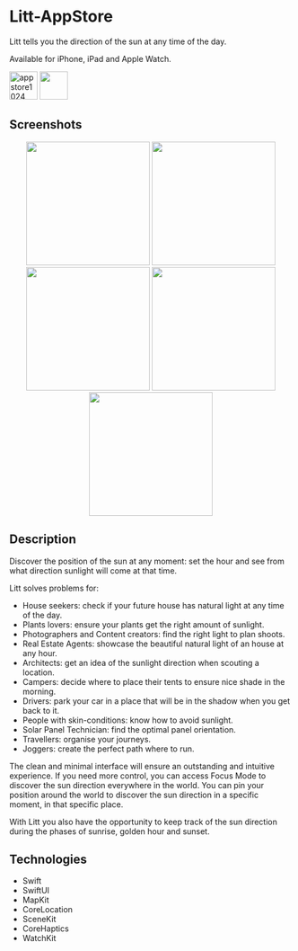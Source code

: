 # Litt-AppStore
Litt tells you the direction of the sun at any time of the day.

Available for iPhone, iPad and Apple Watch.

<img height="50" alt="appstore1024" src="https://user-images.githubusercontent.com/55358113/174021100-c2c410f1-30e0-433c-b8ee-a7152545aa87.png"> [<img src="https://user-images.githubusercontent.com/55358113/174020637-ca23803f-341c-48ce-b896-1fd4b7423310.svg" height="50">](https://apps.apple.com/app/litt/id1628751457)


## Screenshots
<p align="center">
<img width=220 src="https://user-images.githubusercontent.com/55358113/174022374-6e936e96-9b65-441a-bce8-c8a386f87d32.mp4" /> <img width=220 src="https://user-images.githubusercontent.com/55358113/174020145-1210cd03-2e5e-42bd-ba3e-7d2854842099.png" /> <img width=220 src="https://user-images.githubusercontent.com/55358113/174020038-340abcfd-bfc5-4fd6-b9bf-ad752d5bc646.png" /> <img width=220 src="https://user-images.githubusercontent.com/55358113/174020225-0b807909-f574-42d0-b86d-f1e1cdec9f17.png" /> <img width=220 src="https://user-images.githubusercontent.com/55358113/174020285-b8b88099-37a8-43df-b934-581f70e49722.png" />
</p>

## Description
Discover the position of the sun at any moment: set the hour and see from what direction sunlight will come at that time.

Litt solves problems for:
- House seekers: check if your future house has natural light at any time of the day.
- Plants lovers: ensure your plants get the right amount of sunlight.
- Photographers and Content creators: find the right light to plan shoots.
- Real Estate Agents: showcase the beautiful natural light of an house at any hour.
- Architects: get an idea of the sunlight direction when scouting a location.
- Campers: decide where to place their tents to ensure nice shade in the morning.
- Drivers: park your car in a place that will be in the shadow when you get back to it.
- People with skin-conditions: know how to avoid sunlight.
- Solar Panel Technician: find the optimal panel orientation.
- Travellers: organise your journeys.
- Joggers: create the perfect path where to run.

The clean and minimal interface will ensure an outstanding and intuitive experience. If you need more control, you can access Focus Mode to discover the sun direction everywhere in the world. You can pin your position around the world to discover the sun direction in a specific moment, in that specific place.

With Litt you also have the opportunity to keep track of the sun direction during the phases of sunrise, golden hour and sunset.

## Technologies
- Swift
- SwiftUI
- MapKit
- CoreLocation
- SceneKit
- CoreHaptics
- WatchKit
